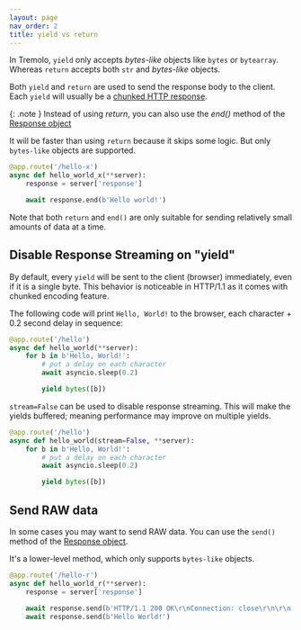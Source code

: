```yaml
---
layout: page
nav_order: 2
title: yield vs return
---
```


In Tremolo, `yield` only accepts *bytes-like* objects like `bytes` or `bytearray`. Whereas `return` accepts both `str` and *bytes-like* objects.

Both `yield` and `return` are used to send the response body to the client. Each `yield` will usually be a [chunked HTTP response](https://en.wikipedia.org/wiki/Chunked_transfer_encoding).

{: .note }
Instead of using *return*, you can also use the *end()* method of the [Response object](response.html)

It will be faster than using `return` because it skips some logic. But only `bytes-like` objects are supported.

```python
@app.route('/hello-x')
async def hello_world_x(**server):
    response = server['response']

    await response.end(b'Hello world!')
```

Note that both `return` and `end()` are only suitable for sending relatively small amounts of data at a time.

## Disable Response Streaming on "yield"
By default, every `yield` will be sent to the client (browser) immediately, even if it is a single byte. This behavior is noticeable in HTTP/1.1 as it comes with chunked encoding feature.

The following code will print `Hello, World!` to the browser, each character + 0.2 second delay in sequence:

```python
@app.route('/hello')
async def hello_world(**server):
    for b in b'Hello, World!':
        # put a delay on each character
        await asyncio.sleep(0.2)

        yield bytes([b])
```

`stream=False` can be used to disable response streaming. This will make the yields buffered; meaning performance may improve on multiple yields.

```python
@app.route('/hello')
async def hello_world(stream=False, **server):
    for b in b'Hello, World!':
        # put a delay on each character
        await asyncio.sleep(0.2)

        yield bytes([b])
```

## Send RAW data
In some cases you may want to send RAW data. You can use the `send()` method of the [Response object](response.html).

It's a lower-level method, which only supports `bytes-like` objects.

```python
@app.route('/hello-r')
async def hello_world_r(**server):
    response = server['response']

    await response.send(b'HTTP/1.1 200 OK\r\nConnection: close\r\n\r\n')
    await response.send(b'Hello World!')
```
